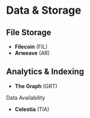 # Data & Storage

## File Storage

- **Filecoin** (FIL)
- **Arweave** (AR)

## Analytics & Indexing

- **The Graph** (GRT)

Data Availability

- **Celestia** (TIA)
